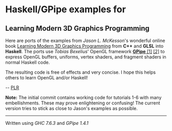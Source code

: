 # Haskell/GPipe examples for

## Learning Modern 3D Graphics Programming

Here are ports of the examples from *Jason L. McKesson*'s wonderful online book [Learning Modern 3D Graphics Programming](http://www.arcsynthesis.org/gltut/) from **C++** and **GLSL** into **Haskell**. The ports use *Tobias Bexelius*' OpenGL framework [**GPipe** [1]](https://github.com/tobbebex/GPipe) [[2]](http://hackage.haskell.org/package/GPipe) to express OpenGL buffers, uniforms, vertex shaders, and fragment shaders in normal Haskell code.

The resulting code is free of effects and very concise. I hope this helps others to learn OpenGL and/or Haskell!

-- [PLR](http://f06mote.com)

**Note:** The initial commit contains working code for tutorials 1-6 with many embellishments. These may prove enlightening or confusing! The current version tries to stick as close to Jason's examples as possible.

---

Written using *GHC 7.6.3* and *GPipe 1.4.1*
